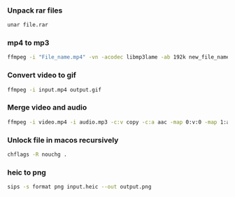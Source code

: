 ### Unpack rar files

```bash
unar file.rar
```

### mp4 to mp3

```bash
ffmpeg -i "File_name.mp4" -vn -acodec libmp3lame -ab 192k new_file_name.mp3
```

### Convert video to gif

```bash
ffmpeg -i input.mp4 output.gif
```

### Merge video and audio

```bash
ffmpeg -i video.mp4 -i audio.mp3 -c:v copy -c:a aac -map 0:v:0 -map 1:a:0 -shortest output.mp4
```

### Unlock file in macos recursively

```bash
chflags -R nouchg .
```

### heic to png

```bash
sips -s format png input.heic --out output.png
```
